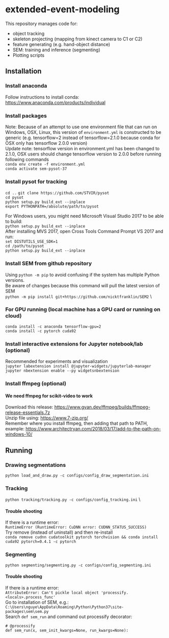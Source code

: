 # extended-event-modeling
This repository manages code for:
- object tracking
- skeleton projecting (mapping from kinect camera to C1 or C2)
- feature generating (e.g. hand-object distance)
- SEM: training and inference (segmenting)
- Plotting scripts

## Installation

### Install anaconda
Follow instructions to install conda: https://www.anaconda.com/products/individual
### Install packages
Note: Because of an attempt to use one environment file that can run on Windows, OSX, Linux, 
this version of `environment.yml` is constructed to be generic (e.g. tensorflow=2 
instead of tensorflow=2.1.0 because conda for OSX only has tensorflow 2.0.0 version) \
Update note: tensorflow version in environment.yml has been changed to 2.1.0, OSX users should change tensorflow version to 2.0.0 before running following commands \
```conda env create -f environment.yml```\
```conda activate sem-pysot-37```

### Install pysot for tracking
```cd ..```
```git clone https://github.com/STVIR/pysot``` \
```cd pysot``` \
```python setup.py build_ext --inplace```\
```export PYTHONPATH=/absolute/path/to/pysot```

For Windows users, you might need Microsoft Visual Studio 2017 to be able to build: \
```python setup.py build_ext --inplace``` \
After installing MVS 2017, open Cross Tools Command Prompt VS 2017 and run: \
```set DISTUTILS_USE_SDK=1``` \
```cd /path/to/pysot``` \
```python setup.py build_ext --inplace```

### Install SEM from github repository
Using `python -m pip` to avoid confusing if the system has multiple Python versions. \
Be aware of changes because this command will pull the latest version of SEM \
```python -m pip install git+https://github.com/nicktfranklin/SEM2``` \

### For GPU running (local machine has a GPU card or running on cloud)
```conda install -c anaconda tensorflow-gpu=2``` \
```conda install -c pytorch cuda92``` 

### Install interactive extensions for Jupyter notebook/lab (optional)
Recommended for experiments and visualization \
```jupyter labextension install @jupyter-widgets/jupyterlab-manager``` \
```jupyter nbextension enable --py widgetsnbextension```

### Install ffmpeg (optional)
#### We need ffmpeg for scikit-video to work
Download this release: https://www.gyan.dev/ffmpeg/builds/ffmpeg-release-essentials.7z \
Unzip file using: https://www.7-zip.org/ \
Remember where you install ffmpeg, then adding that path to PATH, example: https://www.architectryan.com/2018/03/17/add-to-the-path-on-windows-10/

## Running
### Drawing segmentations
```python load_and_draw.py -c configs/config_draw_segmentation.ini```
### Tracking
```python tracking/tracking.py -c configs/config_tracking.ini``` \
#### Trouble shooting
If there is a runtime error: \
`RuntimeError (RuntimeError: CuDNN error: CUDNN_STATUS_SUCCESS)` \
Try remove (instead of uninstall) and then re-install \
```conda remove cudnn cudatoolkit pytorch torchvision && conda install cuda92 pytorch=0.4.1 -c pytorch```
### Segmenting
```python segmenting/segmenting.py -c configs/config_segmenting.ini```
#### Trouble shooting
If there is a runtime error: \
`AttributeError: Can't pickle local object 'processify.<locals>.process_func'` \
Go to installation of SEM, e.g.: \
`C:\Users\nguye\AppData\Roaming\Python\Python37\site-packages\sem\sem.py` \
Search `def sem_run` and command out processify decorator:
```
# @processify
def sem_run(x, sem_init_kwargs=None, run_kwargs=None):
```
